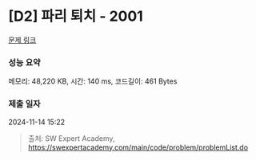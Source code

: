 # [D2] 파리 퇴치 - 2001 

[문제 링크](https://swexpertacademy.com/main/code/problem/problemDetail.do?contestProbId=AV5PzOCKAigDFAUq) 

### 성능 요약

메모리: 48,220 KB, 시간: 140 ms, 코드길이: 461 Bytes

### 제출 일자

2024-11-14 15:22



> 출처: SW Expert Academy, https://swexpertacademy.com/main/code/problem/problemList.do